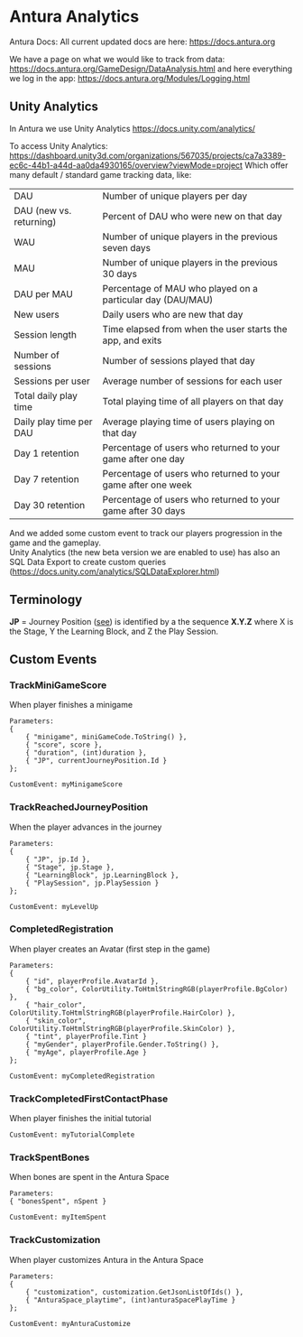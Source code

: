 # Antura Analytics

Antura Docs:
All current updated docs are here: <https://docs.antura.org>

We have a page on what we would like to track from data: <https://docs.antura.org/GameDesign/DataAnalysis.html> and here everything we log in the app: <https://docs.antura.org/Modules/Logging.html>

## Unity Analytics
In Antura we use Unity Analytics <https://docs.unity.com/analytics/>

To access Unity Analytics: <https://dashboard.unity3d.com/organizations/567035/projects/ca7a3389-ec6c-44b1-a44d-aa0da4930165/overview?viewMode=project>
Which offer many default / standard game tracking data, like:

|  |  |
|---|---|
| DAU | Number of unique players per day |
|DAU (new vs. returning)|Percent of DAU who were new on that day |
| WAU | Number of unique players in the previous seven days|
|MAU | Number of unique players in the previous 30 days |
| DAU per MAU | Percentage of MAU who played on a particular day (DAU/MAU)|
|New users | Daily users who are new that day |
|Session length |Time elapsed from when the user starts the app, and exits|
|Number of sessions|Number of sessions played that day|
|Sessions per user|Average number of sessions for each user|
|Total daily play time|Total playing time of all players on that day|
|Daily play time per DAU|Average playing time of users playing on that day|
|Day 1 retention|Percentage of users who returned to your game after one day|
|Day 7 retention|Percentage of users who returned to your game after one week|
|Day 30 retention|Percentage of users who returned to your game after 30 days|

And we added some custom event to track our players progression in the game and the gameplay.    
Unity Analytics (the new beta version we are enabled to use) has also an SQL Data Export to create custom queries (<https://docs.unity.com/analytics/SQLDataExplorer.html>)

## Terminology
**JP** = Journey Position ([see](../Modules/Journey.md))
is identified by a the sequence **X.Y.Z** where X is the Stage, Y the Learning Block, and Z the Play Session.


## Custom Events

### TrackMiniGameScore
When player finishes a minigame
```
Parameters:
{
    { "minigame", miniGameCode.ToString() },
    { "score", score },
    { "duration", (int)duration },
    { "JP", currentJourneyPosition.Id }
};

CustomEvent: myMinigameScore
```

### TrackReachedJourneyPosition
When the player advances in the journey
```
Parameters:
{
    { "JP", jp.Id },
    { "Stage", jp.Stage },
    { "LearningBlock", jp.LearningBlock },
    { "PlaySession", jp.PlaySession }
};

CustomEvent: myLevelUp
```

### CompletedRegistration
When player creates an Avatar (first step in the game)
```
Parameters:
{
    { "id", playerProfile.AvatarId },
    { "bg_color", ColorUtility.ToHtmlStringRGB(playerProfile.BgColor) },
    { "hair_color", ColorUtility.ToHtmlStringRGB(playerProfile.HairColor) },
    { "skin_color", ColorUtility.ToHtmlStringRGB(playerProfile.SkinColor) },
    { "tint", playerProfile.Tint }
    { "myGender", playerProfile.Gender.ToString() },
    { "myAge", playerProfile.Age }
};

CustomEvent: myCompletedRegistration
```

### TrackCompletedFirstContactPhase
When player finishes the initial tutorial
```
CustomEvent: myTutorialComplete
```

### TrackSpentBones
When bones are spent in the Antura Space
```
Parameters:
{ "bonesSpent", nSpent }

CustomEvent: myItemSpent
```

### TrackCustomization
When player customizes Antura in the Antura Space
```
Parameters:
{
    { "customization", customization.GetJsonListOfIds() },
    { "AnturaSpace_playtime", (int)anturaSpacePlayTime }
};

CustomEvent: myAnturaCustomize
```
